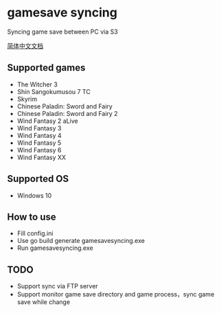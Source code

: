 # gamesave syncing

Syncing game save between PC via S3

[简体中文文档](README-zh_CN.md)

## Supported games

* The Witcher 3
* Shin Sangokumusou 7 TC
* Skyrim
* Chinese Paladin: Sword and Fairy
* Chinese Paladin: Sword and Fairy 2
* Wind Fantasy 2 aLive
* Wind Fantasy 3
* Wind Fantasy 4
* Wind Fantasy 5
* Wind Fantasy 6
* Wind Fantasy XX

## Supported OS

* Windows 10

## How to use

* Fill config.ini
* Use go build generate gamesavesyncing.exe
* Run gamesavesyncing.exe


## TODO

* Support sync via FTP server
* Support monitor game save directory and game process，sync game save while change
